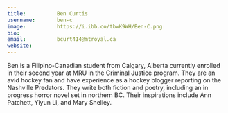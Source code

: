 ```yaml
---
title:          Ben Curtis
username:       ben-c
image:          https://i.ibb.co/tbwK9WH/Ben-C.png
bio:            
email:          bcurt414@mtroyal.ca
website:        
---
```


Ben is a Filipino-Canadian student from Calgary, Alberta currently enrolled in their second year at MRU in the Criminal Justice program. They are an avid hockey fan and have experience as a hockey blogger reporting on the Nashville Predators. They write both fiction and poetry, including an in progress horror novel set in northern BC. Their inspirations include Ann Patchett, Yiyun Li, and Mary Shelley.
